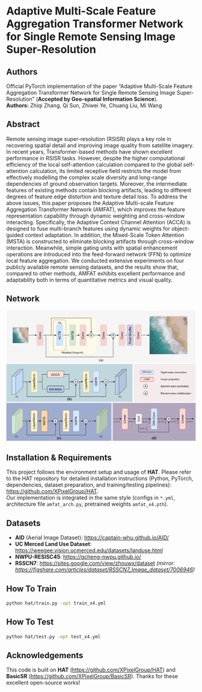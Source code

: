 # Adaptive Multi-Scale Feature Aggregation Transformer Network for Single Remote Sensing Image Super-Resolution

## Authors
Official PyTorch implementation of the paper “Adaptive Multi-Scale Feature Aggregation Transformer Network for Single Remote Sensing Image Super-Resolution” (**Accepted by Geo-spatial Information Science**).  
**Authors:** Zhiqi Zhang, Qi Sun, Zhiwei Ye, Chuang Liu, Mi Wang

## Abstract
Remote sensing image super-resolution (RSISR) plays a key role in recovering spatial detail and improving image quality from satellite imagery. In recent years, Transformer-based methods have shown excellent performance in RSISR tasks. However, despite the higher computational efficiency of the local self-attention calculation compared to the global self-attention calculation, its limited receptive field restricts the model from effectively modelling the complex scale diversity and long-range dependencies of ground observation targets. Moreover, the intermediate features of existing methods contain blocking artifacts, leading to different degrees of feature edge distortion and texture detail loss. To address the above issues, this paper proposes the Adaptive Multi-scale Feature Aggregation Transformer Network (AMFAT), which improves the feature representation capability through dynamic weighting and cross-window interacting. Specifically, the Adaptive Context Channel Attention (ACCA) is designed to fuse multi-branch features using dynamic weights for object-guided context adaptation. In addition, the Mixed-Scale Token Attention (MSTA) is constructed to eliminate blocking artifacts through cross-window interaction. Meanwhile, simple gating units with spatial enhancement operations are introduced into the feed-forward network (FFN) to optimize local feature aggregation. We conducted extensive experiments on four publicly available remote sensing datasets, and the results show that, compared to other methods, AMFAT exhibits excellent performance and adaptability both in terms of quantitative metrics and visual quality.

## Network
![AMFAT Network](amfat.png)

## Installation & Requirements
This project follows the environment setup and usage of **HAT**. Please refer to the HAT repository for detailed installation instructions (Python, PyTorch, dependencies, dataset preparation, and training/testing pipelines): <https://github.com/XPixelGroup/HAT>.  
Our implementation is integrated in the same style (configs in `*.yml`, architecture file `amfat_arch.py`, pretrained weights `amfat_x4.pth`).

## Datasets
- **AID** (Aerial Image Dataset): <https://captain-whu.github.io/AID/>
- **UC Merced Land Use Dataset**: <https://weegee.vision.ucmerced.edu/datasets/landuse.html>
- **NWPU-RESISC45**: <https://gcheng-nwpu.github.io/>
- **RSSCN7**: <https://sites.google.com/view/zhouwx/dataset> *(mirror: <https://figshare.com/articles/dataset/RSSCN7_Image_dataset/7006946>)*

## How To Train
```bash
python hat/train.py -opt train_x4.yml
```

## How To Test
```bash
python hat/test.py -opt test_x4.yml
```

## Acknowledgements
This code is built on **HAT** (<https://github.com/XPixelGroup/HAT>) and **BasicSR** (<https://github.com/XPixelGroup/BasicSR>). Thanks for these excellent open-source works!

